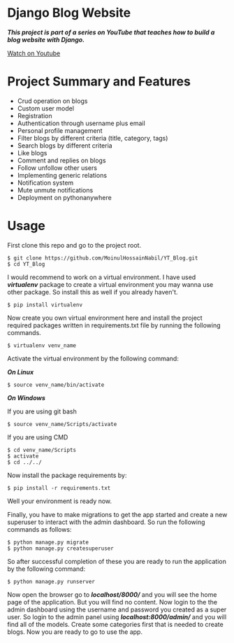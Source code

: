 # Django Blog Website

***This project is part of a series on YouTube that teaches how to build a blog  website with Django.***

[Watch on Youtube](https://www.youtube.com/watch?v=WpyXXBTcERc&list=PLoomN1iY7V9neojqrkqPVvE0GdmfOTcht)

Project Summary and Features
================

  + Crud operation on blogs
  + Custom user model
  + Registration
  + Authentication through username plus email
  + Personal profile management
  + Filter blogs by different criteria (title, category, tags)
  + Search blogs by different criteria
  + Like blogs
  + Comment and replies on blogs
  + Follow unfollow other users
  + Implementing generic relations
  + Notification system
  + Mute unmute notifications
  + Deployment on pythonanywhere

Usage
=================

First clone this repo and go to the project root.

    $ git clone https://github.com/MoinulHossainNabil/YT_Blog.git
    $ cd YT_Blog

I would recommend to work on a virtual environment. I have used ***virtualenv*** package to create a virtual environment you may wanna use other package. So install this as well if you already haven't.

    $ pip install virtualenv
    
Now create you own virtual environment here and install the project required packages written in requirements.txt file by running the following commands.

    $ virtualenv venv_name

Activate the virtual environment by the following command:


***On Linux***

    $ source venv_name/bin/activate
    
***On Windows***

If you are using git bash

    $ source venv_name/Scripts/activate
    
If you are using CMD

    $ cd venv_name/Scripts
    $ activate
    $ cd ../../
    
    
Now install the package requirements by:

    $ pip install -r requirements.txt
    
Well your environment is ready now.

Finally, you have to make migrations to get the app started and create a new superuser to interact with the admin dashboard.
So run the following commands as follows:

    $ python manage.py migrate
    $ python manage.py createsuperuser

So after successful completion of these you are ready to run the application by the following command:

    $ python manage.py runserver
    
Now open the browser go to ***localhost/8000/*** and you will see the home page of the application.
But you will find no content. Now login to the the admin dashboard using the username and password you created as a super user.
So login to the admin panel using ***localhost:8000/admin/*** and you will find all of the models. Create some categories first that is needed to create blogs.
Now you are ready to go to use the app.

